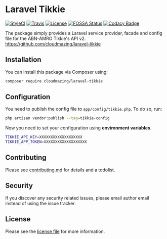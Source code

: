 # Laravel Tikkie

[![StyleCI][ico-styleci]][link-styleci]
[![Travis][ico-travis]][link-travis]
[![License][ico-license]][link-license]
[![FOSSA Status][ico-fossa]][link-fossa]
[![Codacy Badge][ico-codacy]][link-codacy]

The package simply provides a Laravel service provider, facade and config file for the ABN-AMRO Tikkie's API v2. <https://github.com/cloudmazing/laravel-tikkie>

## Installation

You can install this package via Composer using:

```bash
composer require cloudmazing/laravel-tikkie
```

## Configuration

You need to publish the config file to `app/config/tikkie.php`. To do so, run:

```bash
php artisan vendor:publish --tag=tikkie-config
```

Now you need to set your configuration using **environment variables**.

```bash
TIKKIE_API_KEY=XXXXXXXXXXXXXXXXXXX
TIKKIE_APP_TOKEN=XXXXXXXXXXXXXXXXXXX
```
## Contributing

Please see [contributing.md](contributing.md) for details and a todolist.

## Security

If you discover any security related issues, please email author email instead of using the issue tracker.

## License

Please see the [license file](license.md) for more information.

[ico-license]: https://poser.pugx.org/jwiegant/laravel-tikkie/license
[link-license]: https://github.com/jwiegant/laravel-tikkie/blob/HEAD/license.md
[ico-travis]: https://travis-ci.org/jwiegant/laravel-tikkie.svg?branch=master
[link-travis]: https://travis-ci.org/github/jwiegant/laravel-tikkie
[ico-styleci]: https://github.styleci.io/repos/256785939/shield?branch=master
[link-styleci]: https://github.styleci.io/repos/256785939
[ico-fossa]: https://app.fossa.io/api/projects/git%2Bgithub.com%2Fjwiegant%2Flaravel-tikkie.svg?type=shield
[link-fossa]: https://app.fossa.io/projects/git%2Bgithub.com%2Fjwiegant%2Flaravel-tikkie?ref=badge_shield
[ico-codacy]: https://api.codacy.com/project/badge/Grade/63ad808eb0554709bf7751908a925de0
[link-codacy]:https://www.codacy.com/manual/jwiegant/laravel-tikkie?utm_source=github.com&amp;utm_medium=referral&amp;utm_content=jwiegant/laravel-tikkie&amp;utm_campaign=Badge_Grade